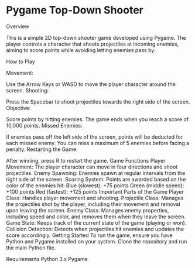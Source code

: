 # Pygame Top-Down Shooter
Overview

This is a simple 2D top-down shooter game developed using Pygame. The player controls a character that shoots projectiles at incoming enemies, aiming to score points while avoiding letting enemies pass by.

How to Play

Movement:

Use the Arrow Keys or WASD to move the player character around the screen.
Shooting:

Press the Spacebar to shoot projectiles towards the right side of the screen.
Objective:

Score points by hitting enemies. The game ends when you reach a score of 10,000 points.
Missed Enemies:

If enemies pass off the left side of the screen, points will be deducted for each missed enemy. You can miss a maximum of 5 enemies before facing a penalty.
Restarting the Game:

After winning, press R to restart the game.
Game Functions
Player Movement: The player character can move in four directions and shoot projectiles.
Enemy Spawning: Enemies spawn at regular intervals from the right side of the screen.
Scoring System: Points are awarded based on the color of the enemies hit:
Blue (slowest): +75 points
Green (middle speed): +100 points
Red (fastest): +125 points
Important Parts of the Game
Player Class: Handles player movement and shooting.
Projectile Class: Manages the projectiles shot by the player, including their movement and removal upon leaving the screen.
Enemy Class: Manages enemy properties, including speed and color, and removes them when they leave the screen.
Game State: Keeps track of the current state of the game (playing or won).
Collision Detection: Detects when projectiles hit enemies and updates the score accordingly.
Getting Started
To run the game, ensure you have Python and Pygame installed on your system. Clone the repository and run the main Python file.

Requirements
Python 3.x
Pygame
